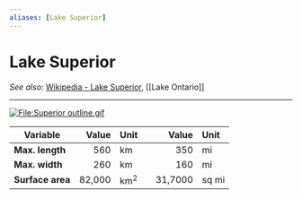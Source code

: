 ```yaml
---
aliases: [Lake Superior]
---
```

# Lake Superior
*See also:* [Wikipedia - Lake Superior](https://en.wikipedia.org/wiki/Lake_Superior), [[Lake Ontario]]
___
[![File:Superior outline.gif](https://upload.wikimedia.org/wikipedia/commons/d/d7/Superior_outline.gif)](https://upload.wikimedia.org/wikipedia/commons/d/d7/Superior_outline.gif)

| Variable         |  Value | Unit   |     |   Value | Unit  |
| ---------------- | ------:|:------ | --- | -------:|:----- |
| **Max. length**  |    560 | km     |     |     350 | mi    |
| **Max. width**   |    260 | km     |     |     160 | mi    |
| **Surface area** | 82,000 | km$^2$ |     | 31,7000 | sq mi |
 
